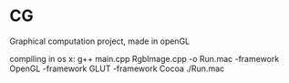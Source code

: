 # CG
Graphical computation project, made in openGL

compiling in os x:
g++ main.cpp RgbImage.cpp -o Run.mac -framework OpenGL -framework GLUT -framework Cocoa
./Run.mac

